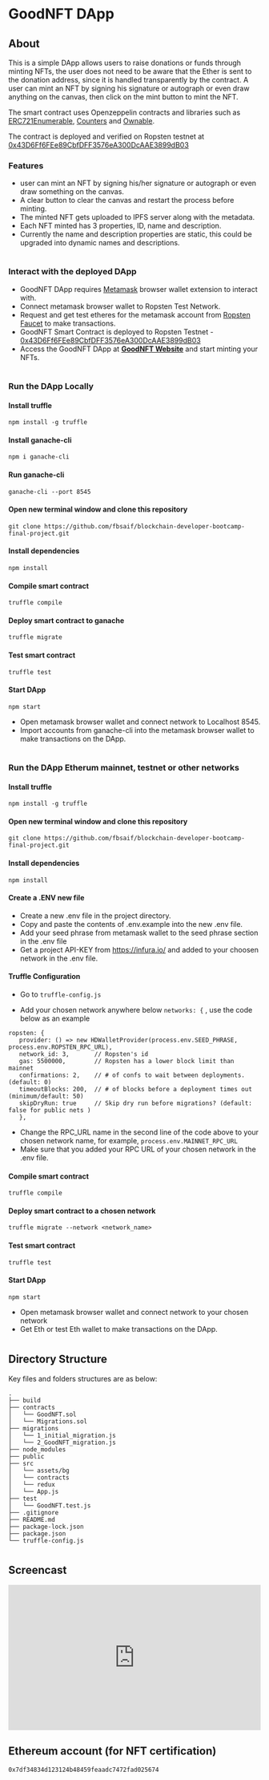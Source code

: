 # GoodNFT DApp

## About
This is a simple DApp allows users to raise donations or funds through minting NFTs, the user does not need to be aware that the Ether is sent to the donation address, since it is handled transparently by the contract. 
A user can mint an NFT by signing his signature or autograph or even draw anything on the canvas, then click on the mint button to mint the NFT.

The smart contract uses Openzeppelin contracts and libraries such as [ERC721Enumerable](https://github.com/OpenZeppelin/openzeppelin-contracts/blob/master/contracts/token/ERC721/extensions/ERC721Enumerable.sol), [Counters](https://github.com/OpenZeppelin/openzeppelin-contracts/blob/master/contracts/utils/Counters.sol) and [Ownable](https://github.com/OpenZeppelin/openzeppelin-contracts/blob/master/contracts/access/Ownable.sol).

The contract is deployed and verified on Ropsten testnet at [0x43D6Ff6FEe89CbfDFF3576eA300DcAAE3899dB03](https://ropsten.etherscan.io/address/0x43D6Ff6FEe89CbfDFF3576eA300DcAAE3899dB03)

### Features
- user can mint an NFT by signing his/her signature or autograph or even draw something on the canvas. 
- A clear button to clear the canvas and restart the process before minting.
- The minted NFT gets uploaded to IPFS server along with the metadata.
- Each NFT minted has 3 properties, ID, name and description.
- Currently the name and description properties are static, this could be upgraded into dynamic names and descriptions.
#

### Interact with the deployed DApp
- GoodNFT DApp requires [Metamask](https://metamask.io/) browser wallet extension to interact with.
- Connect metamask browser wallet to Ropsten Test Network.
- Request and get test etheres for the metamask account from [Ropsten Faucet](https://faucet.ropsten.be/) to make transactions.
- GoodNFT Smart Contract is deployed to Ropsten Testnet - [0x43D6Ff6FEe89CbfDFF3576eA300DcAAE3899dB03](https://ropsten.etherscan.io/address/0x43D6Ff6FEe89CbfDFF3576eA300DcAAE3899dB03#code)
- Access the GoodNFT DApp at [**GoodNFT Website**](https://fbsaif.github.io/blockchain-developer-bootcamp-final-project/) and start minting your NFTs.
#

### Run the DApp Locally
#### Install truffle
```
npm install -g truffle
```
#### Install ganache-cli
```
npm i ganache-cli
```
#### Run ganache-cli
```
ganache-cli --port 8545
```
#### Open new terminal window and clone this repository
```
git clone https://github.com/fbsaif/blockchain-developer-bootcamp-final-project.git
```
#### Install dependencies
```
npm install
```
#### Compile smart contract
```
truffle compile
```
#### Deploy smart contract to ganache
```
truffle migrate
```
#### Test smart contract
```
truffle test
```
#### Start DApp
```
npm start
```
- Open metamask browser wallet and connect network to Localhost 8545.
- Import accounts from ganache-cli into the metamask browser wallet to make transactions on the DApp.


#

### Run the DApp Etherum mainnet, testnet or other networks
#### Install truffle
```
npm install -g truffle
```

#### Open new terminal window and clone this repository
```
git clone https://github.com/fbsaif/blockchain-developer-bootcamp-final-project.git
```
#### Install dependencies
```
npm install
```
#### Create a .ENV new file
 - Create a new .env file in the project directory.
 - Copy and paste the contents of .env.example into the new .env file.
 - Add your seed phrase from metamask wallet to the seed phrase section in the .env file
 - Get a project API-KEY from https://infura.io/ and added to your choosen network in the .env file.

#### Truffle Configuration
  - Go to ``truffle-config.js``  
  * Add your chosen network anywhere below ``networks: {`` , use the code below as an example 
  ```
  ropsten: {
     provider: () => new HDWalletProvider(process.env.SEED_PHRASE, process.env.ROPSTEN_RPC_URL),
     network_id: 3,       // Ropsten's id
     gas: 5500000,        // Ropsten has a lower block limit than mainnet
     confirmations: 2,    // # of confs to wait between deployments. (default: 0)
     timeoutBlocks: 200,  // # of blocks before a deployment times out  (minimum/default: 50)
     skipDryRun: true     // Skip dry run before migrations? (default: false for public nets )
     },
  ```
  - Change the RPC_URL name in the second line of the code above to your chosen network name, for example, ``process.env.MAINNET_RPC_URL``
  - Make sure that you added your RPC URL of your chosen network in the .env file.
#### Compile smart contract
```
truffle compile
```
#### Deploy smart contract to a chosen network
```
truffle migrate --network <network_name>
```
#### Test smart contract
```
truffle test
```
#### Start DApp
```
npm start
```
- Open metamask browser wallet and connect network to your chosen network
- Get Eth or test Eth wallet to make transactions on the DApp.
#
## Directory Structure
Key files and folders structures are as below:

```
.
├── build
├── contracts
│   └── GoodNFT.sol
│   └── Migrations.sol
├── migrations
│   └── 1_initial_migration.js
│   └── 2_GoodNFT_migration.js
├── node_modules
├── public
├── src
│   └── assets/bg
│   └── contracts
│   └── redux
│   └── App.js
├── test
│   └── GoodNFT.test.js
├── .gitignore
├── README.md
├── package-lock.json
├── package.json
└── truffle-config.js
```
#
## Screencast

<div style="position: relative; padding-bottom: 57.50798722044729%; height: 0;"><iframe src="https://www.loom.com/embed/a4752de0efca4a63b763c9fad4bcde0a" frameborder="0" webkitallowfullscreen mozallowfullscreen allowfullscreen style="position: absolute; top: 0; left: 0; width: 100%; height: 100%;"></iframe></div>

## Ethereum account (for NFT certification)
```
0x7df34834d123124b48459feaadc7472fad025674
```